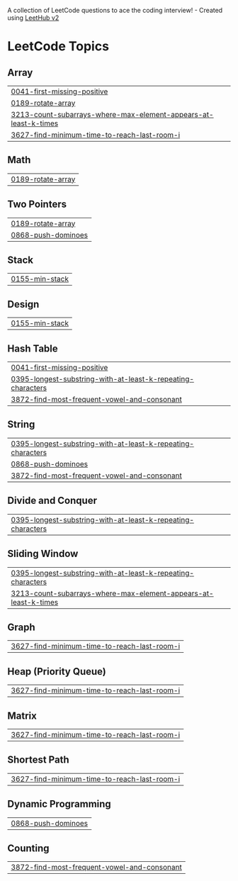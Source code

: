 A collection of LeetCode questions to ace the coding interview! - Created using [LeetHub v2](https://github.com/arunbhardwaj/LeetHub-2.0)
<!---LeetCode Topics Start-->
# LeetCode Topics
## Array
|  |
| ------- |
| [0041-first-missing-positive](https://github.com/VasanthKumarMusku/Leetcode/tree/master/0041-first-missing-positive) |
| [0189-rotate-array](https://github.com/VasanthKumarMusku/Leetcode/tree/master/0189-rotate-array) |
| [3213-count-subarrays-where-max-element-appears-at-least-k-times](https://github.com/VasanthKumarMusku/Leetcode/tree/master/3213-count-subarrays-where-max-element-appears-at-least-k-times) |
| [3627-find-minimum-time-to-reach-last-room-i](https://github.com/VasanthKumarMusku/Leetcode/tree/master/3627-find-minimum-time-to-reach-last-room-i) |
## Math
|  |
| ------- |
| [0189-rotate-array](https://github.com/VasanthKumarMusku/Leetcode/tree/master/0189-rotate-array) |
## Two Pointers
|  |
| ------- |
| [0189-rotate-array](https://github.com/VasanthKumarMusku/Leetcode/tree/master/0189-rotate-array) |
| [0868-push-dominoes](https://github.com/VasanthKumarMusku/Leetcode/tree/master/0868-push-dominoes) |
## Stack
|  |
| ------- |
| [0155-min-stack](https://github.com/VasanthKumarMusku/Leetcode/tree/master/0155-min-stack) |
## Design
|  |
| ------- |
| [0155-min-stack](https://github.com/VasanthKumarMusku/Leetcode/tree/master/0155-min-stack) |
## Hash Table
|  |
| ------- |
| [0041-first-missing-positive](https://github.com/VasanthKumarMusku/Leetcode/tree/master/0041-first-missing-positive) |
| [0395-longest-substring-with-at-least-k-repeating-characters](https://github.com/VasanthKumarMusku/Leetcode/tree/master/0395-longest-substring-with-at-least-k-repeating-characters) |
| [3872-find-most-frequent-vowel-and-consonant](https://github.com/VasanthKumarMusku/Leetcode/tree/master/3872-find-most-frequent-vowel-and-consonant) |
## String
|  |
| ------- |
| [0395-longest-substring-with-at-least-k-repeating-characters](https://github.com/VasanthKumarMusku/Leetcode/tree/master/0395-longest-substring-with-at-least-k-repeating-characters) |
| [0868-push-dominoes](https://github.com/VasanthKumarMusku/Leetcode/tree/master/0868-push-dominoes) |
| [3872-find-most-frequent-vowel-and-consonant](https://github.com/VasanthKumarMusku/Leetcode/tree/master/3872-find-most-frequent-vowel-and-consonant) |
## Divide and Conquer
|  |
| ------- |
| [0395-longest-substring-with-at-least-k-repeating-characters](https://github.com/VasanthKumarMusku/Leetcode/tree/master/0395-longest-substring-with-at-least-k-repeating-characters) |
## Sliding Window
|  |
| ------- |
| [0395-longest-substring-with-at-least-k-repeating-characters](https://github.com/VasanthKumarMusku/Leetcode/tree/master/0395-longest-substring-with-at-least-k-repeating-characters) |
| [3213-count-subarrays-where-max-element-appears-at-least-k-times](https://github.com/VasanthKumarMusku/Leetcode/tree/master/3213-count-subarrays-where-max-element-appears-at-least-k-times) |
## Graph
|  |
| ------- |
| [3627-find-minimum-time-to-reach-last-room-i](https://github.com/VasanthKumarMusku/Leetcode/tree/master/3627-find-minimum-time-to-reach-last-room-i) |
## Heap (Priority Queue)
|  |
| ------- |
| [3627-find-minimum-time-to-reach-last-room-i](https://github.com/VasanthKumarMusku/Leetcode/tree/master/3627-find-minimum-time-to-reach-last-room-i) |
## Matrix
|  |
| ------- |
| [3627-find-minimum-time-to-reach-last-room-i](https://github.com/VasanthKumarMusku/Leetcode/tree/master/3627-find-minimum-time-to-reach-last-room-i) |
## Shortest Path
|  |
| ------- |
| [3627-find-minimum-time-to-reach-last-room-i](https://github.com/VasanthKumarMusku/Leetcode/tree/master/3627-find-minimum-time-to-reach-last-room-i) |
## Dynamic Programming
|  |
| ------- |
| [0868-push-dominoes](https://github.com/VasanthKumarMusku/Leetcode/tree/master/0868-push-dominoes) |
## Counting
|  |
| ------- |
| [3872-find-most-frequent-vowel-and-consonant](https://github.com/VasanthKumarMusku/Leetcode/tree/master/3872-find-most-frequent-vowel-and-consonant) |
<!---LeetCode Topics End-->